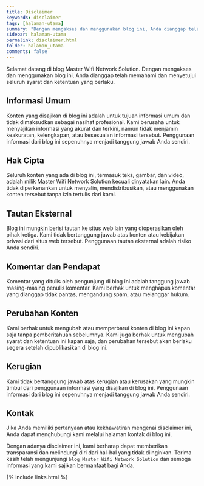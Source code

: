 ```yaml
---
title: Disclaimer
keywords: disclaimer
tags: [halaman-utama]
summary: "Dengan mengakses dan menggunakan blog ini, Anda dianggap telah memahami dan menyetujui seluruh syarat dan ketentuan yang berlaku."
sidebar: halaman-utama
permalink: disclaimer.html
folder: halaman_utama
comments: false
---
```


Selamat datang di blog Master Wifi Network Solution. Dengan mengakses dan menggunakan blog ini, Anda dianggap telah memahami dan menyetujui seluruh syarat dan ketentuan yang berlaku.

## Informasi Umum

Konten yang disajikan di blog ini adalah untuk tujuan informasi umum dan tidak dimaksudkan sebagai nasihat profesional. Kami berusaha untuk menyajikan informasi yang akurat dan terkini, namun tidak menjamin keakuratan, kelengkapan, atau kesesuaian informasi tersebut. Penggunaan informasi dari blog ini sepenuhnya menjadi tanggung jawab Anda sendiri.

## Hak Cipta

Seluruh konten yang ada di blog ini, termasuk teks, gambar, dan video, adalah milik Master Wifi Network Solution kecuali dinyatakan lain. Anda tidak diperkenankan untuk menyalin, mendistribusikan, atau menggunakan konten tersebut tanpa izin tertulis dari kami.

## Tautan Eksternal

Blog ini mungkin berisi tautan ke situs web lain yang dioperasikan oleh pihak ketiga. Kami tidak bertanggung jawab atas konten atau kebijakan privasi dari situs web tersebut. Penggunaan tautan eksternal adalah risiko Anda sendiri.

## Komentar dan Pendapat

Komentar yang ditulis oleh pengunjung di blog ini adalah tanggung jawab masing-masing penulis komentar. Kami berhak untuk menghapus komentar yang dianggap tidak pantas, mengandung spam, atau melanggar hukum.

## Perubahan Konten

Kami berhak untuk mengubah atau memperbarui konten di blog ini kapan saja tanpa pemberitahuan sebelumnya. Kami juga berhak untuk mengubah syarat dan ketentuan ini kapan saja, dan perubahan tersebut akan berlaku segera setelah dipublikasikan di blog ini.

## Kerugian

Kami tidak bertanggung jawab atas kerugian atau kerusakan yang mungkin timbul dari penggunaan informasi yang disajikan di blog ini. Penggunaan informasi dari blog ini sepenuhnya menjadi tanggung jawab Anda sendiri.

## Kontak

Jika Anda memiliki pertanyaan atau kekhawatiran mengenai disclaimer ini, Anda dapat menghubungi kami melalui halaman kontak di blog ini.

Dengan adanya disclaimer ini, kami berharap dapat memberikan transparansi dan melindungi diri dari hal-hal yang tidak diinginkan. Terima kasih telah mengunjungi `blog Master Wifi Network Solution` dan semoga informasi yang kami sajikan bermanfaat bagi Anda.

{% include links.html %}
